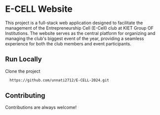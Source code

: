 
# E-CELL Website

This project is a full-stack web application designed to facilitate the management of the Entrepreneurship Cell (E-Cell) club at KIET Group OF Institutions. The website serves as the central platform for organizing and managing the club's biggest event of the year, providing a seamless experience for both the club members and event participants.


## Run Locally

Clone the project

```bash
  https://github.com/unnati2712/E-CELL-2024.git
```
    
## Contributing

Contributions are always welcome!

